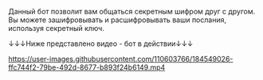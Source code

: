 Данный бот позволит вам общаться секретным шифром друг с другом.
Вы можете зашифровывать и расшифровывать ваши послания, используя секретный ключ.

↓↓↓Ниже представлено видео - бот в действии↓↓↓



https://user-images.githubusercontent.com/110603766/184549026-ffc744f2-79be-492d-8677-b893f24b6149.mp4

